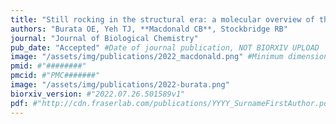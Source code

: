 ```yaml
---
title: "Still rocking in the structural era: a molecular overview of the Small Multidrug Resistance (SMR) transporter family"
authors: "Burata OE, Yeh TJ, **Macdonald CB**, Stockbridge RB"
journal: "Journal of Biological Chemistry"
pub_date: "Accepted" #Date of journal publication, NOT BIORXIV UPLOAD
image: "/assets/img/publications/2022_macdonald.png" #Minimum dimensions of
pmid: #"########"
pmcid: #"PMC#######"
image: "/assets/img/publications/2022-burata.png"
biorxiv_version: #"2022.07.26.501589v1"
pdf: #"http://cdn.fraserlab.com/publications/YYYY_SurnameFirstAuthor.pdf"
---
```

